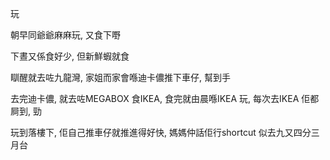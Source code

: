 玩

朝早同爺爺麻麻玩, 又食下嘢

下晝又係食好少, 但新鮮蝦就食

瞓醒就去咗九龍灣, 家姐而家會喺迪卡儂推下車仔, 幫到手

去完迪卡儂, 就去咗MEGABOX 食IKEA, 食完就由晨喺IKEA 玩, 每次去IKEA 佢都屙到, 勁

玩到落樓下, 佢自己推車仔就推進得好快, 媽媽仲話佢行shortcut 似去九又四分三月台
